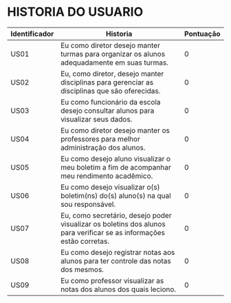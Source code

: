  # HISTORIA DO USUARIO
| Identificador | Historia | Pontuação
| --- | --- | --- | 
| US01 | Eu como diretor desejo manter turmas para organizar os alunos adequadamente em suas turmas. | 0
| US02 | Eu, como diretor, desejo manter disciplinas para gerenciar as disciplinas que são oferecidas. | 0
| US03 | Eu como funcionário da escola desejo consultar alunos para visualizar seus dados. | 0
| US04 | Eu como diretor desejo manter os professores para melhor administração dos alunos. | 0
| US05 | Eu como desejo aluno visualizar o meu boletim a fim de acompanhar meu rendimento acadêmico. | 0
| US06 | Eu como desejo visualizar o(s) boletim(ns) do(s) aluno(s) na qual sou responsável. | 0
| US07 | Eu, como secretário, desejo poder visualizar os boletins dos alunos para verificar se as informações estão corretas. | 0
| US08 | Eu como desejo registrar notas aos alunos para ter controle das notas dos mesmos. | 0
| US09 | Eu como professor visualizar as notas dos alunos dos quais leciono. | 0



